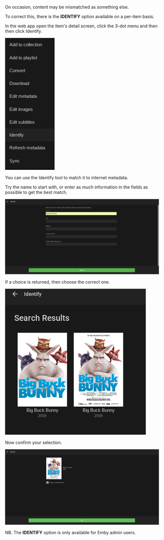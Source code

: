 On occasion, content may be mismatched as something else.

To correct this, there is the **IDENTIFY** option available on a per-item basis. 

In the web app open the item's detail screen, click the 3-dot menu and then then click Identify. 

![](images/server/Identify1.png)

You can use the Identify tool to match it to internet metadata.

Try the name to start with, or enter as much information in the fields as possible to get the best match.

![](images/server/Identify2.png)

If a choice is returned, then choose the correct one.

![](images/server/Identify3.png)

Now confirm your selection.

![](images/server/Identify4.png)

NB. The **IDENTIFY** option is only available for Emby admin users.
